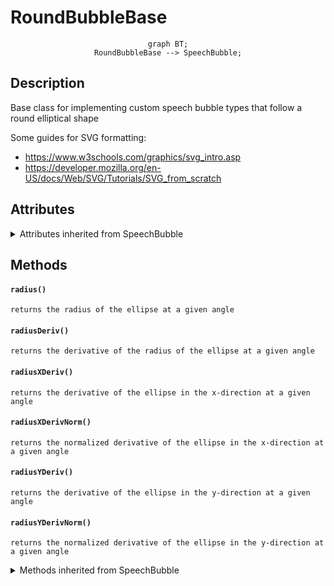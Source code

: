 # RoundBubbleBase

<div style="text-align:center">

```mermaid
graph BT;
RoundBubbleBase --> SpeechBubble;
```

</div>

## Description

Base class for implementing custom speech bubble types that follow a round elliptical shape

Some guides for SVG formatting:
- https://www.w3schools.com/graphics/svg_intro.asp
- https://developer.mozilla.org/en-US/docs/Web/SVG/Tutorials/SVG_from_scratch

## Attributes

<details>

<summary>Attributes inherited from SpeechBubble</summary>

- `_width` float
- `_height` float
- `_tailAnglePosition` float
- `_tailWidth` float
- `_tailLength` float

</details>

## Methods

#### `radius()`
    returns the radius of the ellipse at a given angle

#### `radiusDeriv()`
    returns the derivative of the radius of the ellipse at a given angle

#### `radiusXDeriv()`
    returns the derivative of the ellipse in the x-direction at a given angle

#### `radiusXDerivNorm()`
    returns the normalized derivative of the ellipse in the x-direction at a given angle

#### `radiusYDeriv()`
    returns the derivative of the ellipse in the y-direction at a given angle

#### `radiusYDerivNorm()`
    returns the normalized derivative of the ellipse in the y-direction at a given angle

<details>

<summary>Methods inherited from SpeechBubble</summary>

#### `clear()`
    resets all attributes to zero

#### `getPreview()`
    not implemented

#### `height()`
    returns the height of the bubble

#### `setHeight()`
    sets the height of the bubble

#### `setTailAnglePosition()`
    sets the angle position of the bubble tail

#### `setTailLength()`
    sets the length of the bubble tail

#### `setTailWidth()`
    sets the width of the bubble tail

#### `setup()`
    a method to initialize all the attributes at once

#### `setWidth()`
    sets the width of the bubble

#### `tailAnglePosition()`
    returns the angle position of the bubble tail

#### `tailLength()`
    returns the length of the bubble tail

#### `tailWidth()`
    returns the width of the bubble tail

#### `width()`
    returns the width of the bubble

</details>